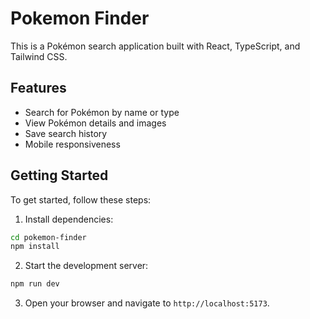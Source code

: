 # Pokemon Finder

This is a Pokémon search application built with React, TypeScript, and Tailwind CSS.

## Features

- Search for Pokémon by name or type
- View Pokémon details and images
- Save search history
- Mobile responsiveness

## Getting Started

To get started, follow these steps:

1. Install dependencies:

```bash
cd pokemon-finder
npm install
```

2. Start the development server:

```bash
npm run dev
```

3. Open your browser and navigate to `http://localhost:5173`.